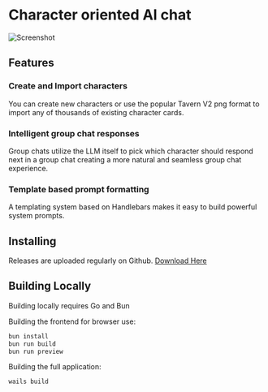 # Character oriented AI chat

![Screenshot](https://https://static-assets.strangebytes.org/demo-screenshot-1.png)

## Features

### Create and Import characters

You can create new characters or use the popular Tavern V2 png format to import any of thousands of existing character cards.

### Intelligent group chat responses

Group chats utilize the LLM itself to pick which character should respond next in a group chat creating a more natural and seamless group chat experience.

### Template based prompt formatting

A templating system based on Handlebars makes it easy to build powerful system prompts.

## Installing

Releases are uploaded regularly on Github. [Download Here](https://github.com/StrangeBytesOrg/cybermuse/releases)

## Building Locally

Building locally requires Go and Bun

Building the frontend for browser use:

```bash
bun install
bun run build
bun run preview
```

Building the full application:

```bash
wails build
```

